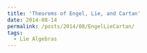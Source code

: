 ```yaml
---
title: 'Theorems of Engel, Lie, and Cartan'
date: 2014-08-14
permalink: /posts/2014/08/EngelLieCartan/
tags:
  - Lie Algebras
---
```


